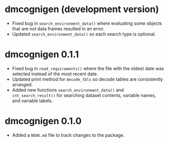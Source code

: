 # dmcognigen (development version)

* Fixed bug in `search_environment_data()` where evaluating some objects that are not data frames resulted in an error.
* Updated `search_environment_data()` so each search type is optional.

# dmcognigen 0.1.1

* Fixed bug in `read_requirements()` where the file with the oldest date was selected instead of the most recent date. 
* Updated print method for `decode_tbls` so decode tables are consistently arranged.
* Added new functions `search_environment_data()` and `cnt_search_result()` for searching dataset contents, variable names, and variable labels.

# dmcognigen 0.1.0

* Added a `NEWS.md` file to track changes to the package.
